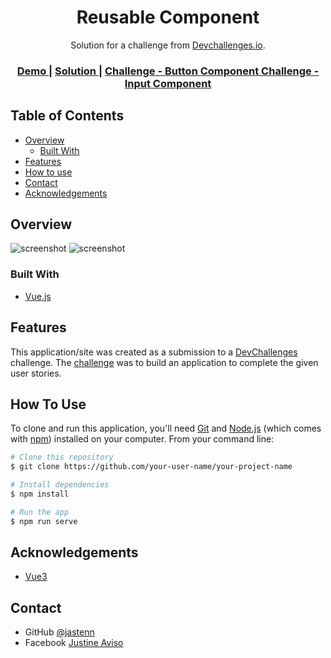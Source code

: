 <!-- Please update value in the {}  -->

<h1 align="center">Reusable Component</h1>

<div align="center">
   Solution for a challenge from  <a href="http://devchallenges.io" target="_blank">Devchallenges.io</a>.
</div>

<div align="center">
  <h3>
    <a href="https://devchall-reusable-component.netlify.app/">
      Demo
    </a>
    <span> | </span>
    <a href="https://devchallenges.io/solutions/TqUTGmcXzDHfFW8bWiWk">
      Solution
    </a>
    <span> | </span>
    <a href="https://devchallenges.io/challenges/ohgVTyJCbm5OZyTB2gNY">
      Challenge - Button Component
    </a>
    <a href="https://devchallenges.io/challenges/TSqutYM4c5WtluM7QzGp">
      Challenge - Input Component
    </a>
  </h3>
</div>

<!-- TABLE OF CONTENTS -->

## Table of Contents

- [Overview](#overview)
  - [Built With](#built-with)
- [Features](#features)
- [How to use](#how-to-use)
- [Contact](#contact)
- [Acknowledgements](#acknowledgements)

<!-- OVERVIEW -->

## Overview

![screenshot](https://i.ibb.co/1RMm0t5/Screenshot-2021-09-20-at-13-07-52-component-library.png)
![screenshot](https://i.ibb.co/3Fkb4v4/Screenshot-2021-09-20-at-13-08-20-component-library.png)


### Built With

<!-- This section should list any major frameworks that you built your project using. Here are a few examples.-->
- [Vue.js](https://vuejs.org/)

## Features

<!-- List the features of your application or follow the template. Don't share the figma file here :) -->

This application/site was created as a submission to a [DevChallenges](https://devchallenges.io/challenges) challenge. The [challenge](https://devchallenges.io/challenges/Bu3G2irnaXmfwQ8sZkw8) was to build an application to complete the given user stories.

## How To Use

<!-- Example: -->

To clone and run this application, you'll need [Git](https://git-scm.com) and [Node.js](https://nodejs.org/en/download/) (which comes with [npm](http://npmjs.com)) installed on your computer. From your command line:

```bash
# Clone this repository
$ git clone https://github.com/your-user-name/your-project-name

# Install dependencies
$ npm install

# Run the app
$ npm run serve
```

## Acknowledgements

<!-- This section should list any articles or add-ons/plugins that helps you to complete the project. This is optional but it will help you in the future. For example: -->


- [Vue3](https://v3.vuejs.org/)

## Contact

- GitHub [@jastenn](https://github.com/jastenn)
- Facebook [Justine Aviso](https://www.facebook.com/aviso.jstn)
